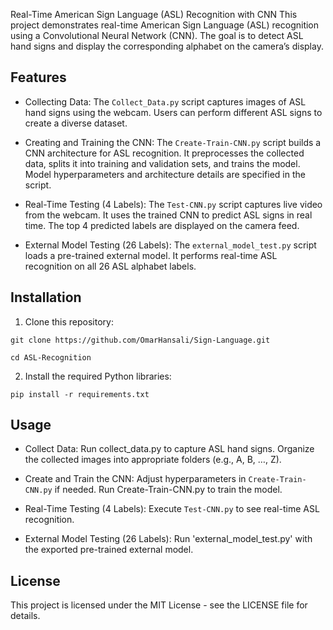 Real-Time American Sign Language (ASL) Recognition with CNN
This project demonstrates real-time American Sign Language (ASL) recognition using a Convolutional Neural Network (CNN).
The goal is to detect ASL hand signs and display the corresponding alphabet on the camera’s display.

## Features
- Collecting Data:
    The `Collect_Data.py` script captures images of ASL hand signs using the webcam.
    Users can perform different ASL signs to create a diverse dataset.
  
- Creating and Training the CNN:
    The `Create-Train-CNN.py` script builds a CNN architecture for ASL recognition.
    It preprocesses the collected data, splits it into training and validation sets, and trains the model.
    Model hyperparameters and architecture details are specified in the script.
  
- Real-Time Testing (4 Labels):
    The `Test-CNN.py` script captures live video from the webcam.
    It uses the trained CNN to predict ASL signs in real time.
    The top 4 predicted labels are displayed on the camera feed.
  
- External Model Testing (26 Labels):
    The `external_model_test.py` script loads a pre-trained external model.
    It performs real-time ASL recognition on all 26 ASL alphabet labels.

## Installation
1. Clone this repository:
  ```
  git clone https://github.com/OmarHansali/Sign-Language.git
  ```
  ```
  cd ASL-Recognition
  ```

2. Install the required Python libraries:
  ```
  pip install -r requirements.txt
  ```

## Usage
- Collect Data:
    Run collect_data.py to capture ASL hand signs.
    Organize the collected images into appropriate folders (e.g., A, B, …, Z).
  
- Create and Train the CNN:
    Adjust hyperparameters in `Create-Train-CNN.py` if needed.
    Run Create-Train-CNN.py to train the model.
  
- Real-Time Testing (4 Labels):
    Execute `Test-CNN.py` to see real-time ASL recognition.
  
- External Model Testing (26 Labels):
    Run 'external_model_test.py' with the exported pre-trained external model.
## License
This project is licensed under the MIT License - see the LICENSE file for details.
